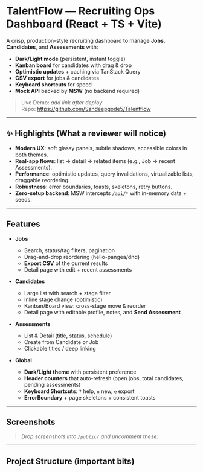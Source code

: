 # TalentFlow — Recruiting Ops Dashboard (React + TS + Vite)

A crisp, production-style recruiting dashboard to manage **Jobs**, **Candidates**, and **Assessments** with:
- **Dark/Light mode** (persistent, instant toggle)
- **Kanban board** for candidates with drag & drop
- **Optimistic updates** + caching via TanStack Query
- **CSV export** for jobs & candidates
- **Keyboard shortcuts** for speed
- **Mock API** backed by **MSW** (no backend required)

> Live Demo: _add link after deploy_  
> Repo: https://github.com/Sandeepgode5/Talentflow

---

## ✨ Highlights (What a reviewer will notice)

- **Modern UX**: soft glassy panels, subtle shadows, accessible colors in both themes.
- **Real-app flows**: list → detail → related items (e.g., Job → recent Assessments).
- **Performance**: optimistic updates, query invalidations, virtualizable lists, draggable reordering.
- **Robustness**: error boundaries, toasts, skeletons, retry buttons.
- **Zero-setup backend**: MSW intercepts `/api/*` with in-memory data + seeds.

---

## Features

- **Jobs**
  - Search, status/tag filters, pagination
  - Drag-and-drop reordering (hello-pangea/dnd)
  - **Export CSV** of the current results
  - Detail page with edit + recent assessments

- **Candidates**
  - Large list with search + stage filter
  - Inline stage change (optimistic)
  - Kanban/Board view: cross-stage move & reorder
  - Detail page with editable profile, notes, and **Send Assessment**

- **Assessments**
  - List & Detail (title, status, schedule)
  - Create from Candidate or Job
  - Clickable titles / deep linking

- **Global**
  - **Dark/Light theme** with persistent preference  
  - **Header counters** that auto-refresh (open jobs, total candidates, pending assessments)
  - **Keyboard Shortcuts**: `?` help, `n` new, `e` export  
  - **ErrorBoundary** + page skeletons + consistent toasts

---

## Screenshots

> _Drop screenshots into `/public/` and uncomment these:_

<!--
![Light](public/screenshot-light.png)
![Dark](public/screenshot-dark.png)
![Board](public/screenshot-board.png)
-->

---

## Project Structure (important bits)

